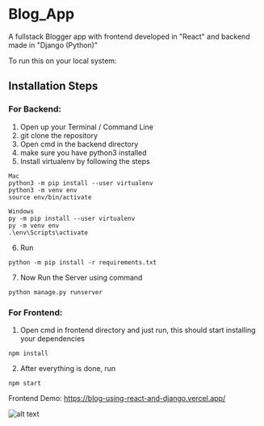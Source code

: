 # Blog_App

A fullstack Blogger app with frontend developed in "React" and backend made in "Django (Python)"

To run this on your local system: 
## Installation Steps

### For Backend:
1. Open up your Terminal / Command Line
2. git clone the repository
3. Open cmd in the backend directory
4. make sure you have python3 installed
5. Install virtualenv by following the steps 
```
Mac
python3 -m pip install --user virtualenv
python3 -m venv env
source env/bin/activate

Windows
py -m pip install --user virtualenv
py -m venv env
.\env\Scripts\activate
```
6. Run 
```
python -m pip install -r requirements.txt
```
7. Now Run the Server using command
```
python manage.py runserver
```

### For Frontend:
1. Open cmd in frontend directory and just run, this should start installing your dependencies
```
npm install
```
2. After everything is done, run
```
npm start
```

Frontend Demo: https://blog-using-react-and-django.vercel.app/


![alt text](https://i.ibb.co/vLPkV0p/Screenshot-1.png)
